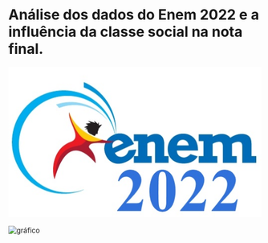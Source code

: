 # Análise dos dados do Enem 2022 e a influência da classe social na nota final.

![Enem 2022](https://github.com/njocimar28/enem_2022/blob/21e5132b4cf435a32d1039753399847bceb13ae7/ENEEE.jpg)

![gráfico](https://github.com/njocimar28/enem_2022/blob/a023b93c0d93aebfa38338203d613dae1ae0e5a6/M%C3%A9dia%20da%20Nota%20por%20estado.png)
